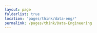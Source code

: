 ```yaml
---
layout: page
folderlist: true
location: "pages/think/data-eng/"
permalink: /pages/think/Data-Engineering
---
```


